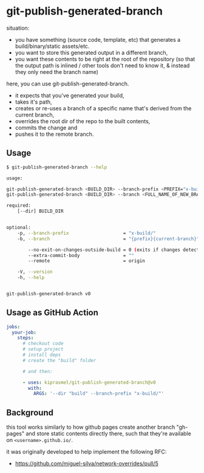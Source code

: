 # git-publish-generated-branch

situation:

- you have something (source code, template, etc) that generates a build/binary/static assets/etc.
- you want to store this generated output in a different branch,
- you want these contents to be right at the root of the repository (so that the output path is inlined / other tools don't need to know it, & instead they only need the branch name)

here, you can use git-publish-generated-branch.

- it expects that you've generated your build,
- takes it's path,
- creates or re-uses a branch of a specific name that's derived from the current branch,
- overrides the root dir of the repo to the built contents,
- commits the change and
- pushes it to the remote branch.

## Usage

```sh
$ git-publish-generated-branch --help

usage:

git-publish-generated-branch <BUILD_DIR> --branch-prefix <PREFIX="x-build/">
git-publish-generated-branch <BUILD_DIR> --branch <FULL_NAME_OF_NEW_BRANCH="{prefix}{current-branch}">

required:
    [--dir] BUILD_DIR


optional:
    -p, --branch-prefix                    = "x-build/"
    -b, --branch                           = "{prefix}{current-branch}"

        --no-exit-on-changes-outside-build = 0 (exits if changes detected outside build dir)
        --extra-commit-body                = ""
        --remote                           = origin

    -V, --version
    -h, --help


git-publish-generated-branch v0
```

## Usage as GitHub Action

```yml
jobs:
  your-job:
    steps:
      # checkout code
      # setup project
      # install deps
      # create the "build" folder

      # and then:

      - uses: kiprasmel/git-publish-generated-branch@v0
        with:
          ARGS: '--dir "build" --branch-prefix "x-build/"'

```

## Background

this tool works similarly to how github pages create another branch "gh-pages" and store static contents directly there, such that they're available on `<username>.github.io/`.

it was originally developed to help implement the following RFC:
- https://github.com/miguel-silva/network-overrides/pull/5
